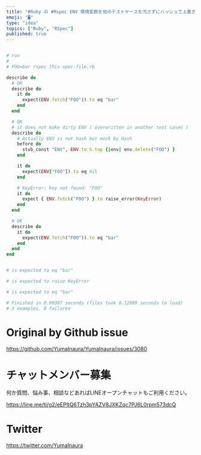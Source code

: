 ```yaml
---
title: "#Ruby の #Rspec ENV 環境変数を他のテストケースを汚さずにハッシュで上書きして特定のキーを削除する ( overwrite "
emoji: "🖥"
type: "idea"
topics: ["Ruby", "RSpec"]
published: true
---
```


```rb

# run
#
# FOO=bar rspec this-spec-file.rb

describe do
  # OK
  describe do
    it do
      expect(ENV.fetch("FOO")).to eq "bar"
    end
  end

  # OK
  # it does not make dirty ENV ( overwritten in another test cases )
  describe do
    # Actually ENV is not hash but mock by Hash
    before do
      stub_const "ENV", ENV.to_h.tap {|env| env.delete("FOO") }
    end

    it do
      expect(ENV["FOO"]).to eq nil
    end

    # KeyError: key not found: "FOO"
    it do
      expect { ENV.fetch("FOO") }.to raise_error(KeyError)
    end
  end

  # OK
  describe do
    it do
      expect(ENV.fetch("FOO")).to eq "bar"
    end
  end
end


# is expected to eq "bar"

# is expected to raise KeyError

# is expected to eq "bar"

# Finished in 0.00387 seconds (files took 0.12889 seconds to load)
# 3 examples, 0 failures

```

# Original by Github issue

https://github.com/YumaInaura/YumaInaura/issues/3080











<!-- Update From Qiita API -->

# チャットメンバー募集


何か質問、悩み事、相談などあればLINEオープンチャットもご利用ください。

https://line.me/ti/g2/eEPltQ6Tzh3pYAZV8JXKZqc7PJ6L0rpm573dcQ





# Twitter


https://twitter.com/YumaInaura


<!-- Update From Qiita API -->


